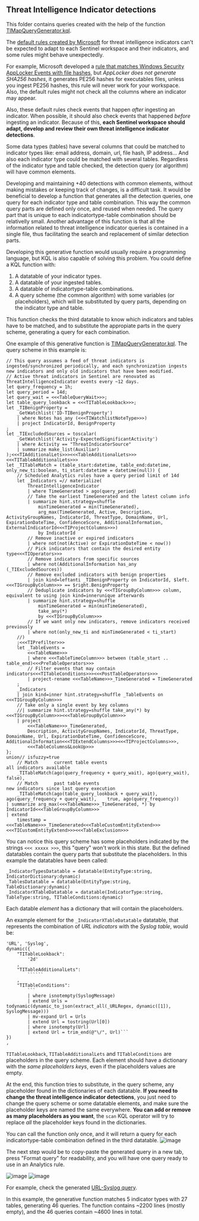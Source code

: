 ## Threat Intelligence Indicator detections

This folder contains queries created with the help of the function [TIMapQueryGenerator.kql](https://github.com/ep3p/Sentinel_KQL/blob/main/Functions/TIMapQueryGenerator.kql).

The [default rules created by Microsoft](https://github.com/Azure/Azure-Sentinel/tree/master/Detections/ThreatIntelligenceIndicator) for threat intelligence indicators can't be expected to adapt to each Sentinel workspace and their indicators, and some rules might behave unexpectedly.

For example, Microsoft developed a [rule that matches Windows Security AppLocker Events with file hashes](https://github.com/Azure/Azure-Sentinel/blob/master/Detections/ThreatIntelligenceIndicator/FileHashEntity_SecurityEvent.yaml), but *AppLocker does not generate SHA256 hashes*, it generates PE256 hashes for executables files, unless you ingest PE256 hashes, this rule will never work for your workspace. Also, the default rules might not check all the columns where an indicator may appear.

Also, these default rules check events that happen *after* ingesting an indicator. When possible, it should also check events that happened *before* ingesting an indicator. Because of this, **each Sentinel workspace should adapt, develop and review their own threat intelligence indicator detections**.

Some data types (tables) have several columns that could be matched to indicator types like: email address, domain, url, file hash, IP address... And also each indicator type could be matched with several tables. Regardless of the indicator type and table checked, the detection query (or algorithm) will have common elements.

Developing and maintaining +40 detections with common elements, without making mistakes or keeping track of changes, is a difficult task. It would be beneficial to develop a function that generates all the detection queries, one query for each indicator type and table combination. This way the common query parts are defined only once, and reused when needed. The query part that is unique to each indicatortype-table combination should be relativelly small. Another advantage of this function is that all the information related to threat intelligence indicator queries is contained in a single file, thus facilitating the search and replacement of similar detection parts.

Developing this generative function would usually require a programming language, but KQL is also capable of solving this problem. You could define a KQL function with:
1. A datatable of your indicator types.
2. A datatable of your ingested tables.
3. A datatable of indicatortype-table combinations.
4. A query scheme (the common algorithm) with some variables (or placeholders), which will be substituted by query parts, depending on the indicator type and table.

This function checks the third datatable to know which indicators and tables have to be matched, and to substitute the appropiate parts in the query scheme, generating a query for each combination.

One example of this generative function is [TIMapQueryGenerator.kql](https://github.com/ep3p/Sentinel_KQL/blob/main/Functions/TIMapQueryGenerator.kql). The query scheme in this example is:
```kql
// This query assumes a feed of threat indicators is ingested/synchronized periodically, and each synchronization ingests new indicators and only old indicators that have been modified.
// Active threat indicators in Sentinel are renovated as ThreatIntelligenceIndicator events every ~12 days.
let query_frequency = 1h;
let query_period = 14d;
let query_wait = <<<TableQueryWait>>>;
let table_query_lookback = <<<TITableLookback>>>;
let _TIBenignProperty =
    _GetWatchlist('ID-TIBenignProperty')
    | where Notes has_any (<<<TIWatchlistNoteType>>>)
    | project IndicatorId, BenignProperty
;
let _TIExcludedSources = toscalar(
    _GetWatchlist('Activity-ExpectedSignificantActivity')
    | where Activity == "ThreatIndicatorSource"
    | summarize make_list(Auxiliar)
);<<<TIAdditionalLets>>><<<TableAdditionalLets>>><<<TITableAdditionalLets>>>
let _TITableMatch = (table_start:datetime, table_end:datetime, only_new_ti:boolean, ti_start:datetime = datetime(null)) {
    // Scheduled Analytics rules have a query period limit of 14d
    let _Indicators =// materialize(
        ThreatIntelligenceIndicator
        | where TimeGenerated > ago(query_period)
        // Take the earliest TimeGenerated and the latest column info
        | summarize hint.strategy=shuffle
            minTimeGenerated = min(TimeGenerated),
            arg_max(TimeGenerated, Active, Description, ActivityGroupNames, IndicatorId, ThreatType, DomainName, Url, ExpirationDateTime, ConfidenceScore, AdditionalInformation, ExternalIndicatorId<<<TIProjectColumns>>>)
            by IndicatorId
        // Remove inactive or expired indicators
        | where not(not(Active) or ExpirationDateTime < now())
        // Pick indicators that contain the desired entity type<<<TIOperators>>>
        // Remove indicators from specific sources
        | where not(AdditionalInformation has_any (_TIExcludedSources))
        // Remove excluded indicators with benign properties
        | join kind=leftanti _TIBenignProperty on IndicatorId, $left.<<<TIGroupByColumn>>> == $right.BenignProperty
        // Deduplicate indicators by <<<TIGroupByColumn>>> column, equivalent to using join kind=innerunique afterwards
        | summarize hint.strategy=shuffle
            minTimeGenerated = min(minTimeGenerated),
            take_any(*)
            by <<<TIGroupByColumn>>>
        // If we want only new indicators, remove indicators received previously
        | where not(only_new_ti and minTimeGenerated < ti_start)
    //)
    ;<<<TIPrefilter>>>
    let _TableEvents =
        <<<TableName>>>
        | where <<<TableTimeColumn>>> between (table_start .. table_end)<<<PreTableOperators>>>
        // Filter events that may contain indicators<<<TITableConditions>>><<<PostTableOperators>>>
        | project-rename <<<TableName>>>_TimeGenerated = TimeGenerated
    ;
    _Indicators
    | join kind=inner hint.strategy=shuffle _TableEvents on <<<TIGroupByColumn>>>
    // Take only a single event by key columns
    //| summarize hint.strategy=shuffle take_any(*) by <<<TIGroupByColumn>>><<<TableGroupByColumn>>>
    | project
        <<<TableName>>>_TimeGenerated,
        Description, ActivityGroupNames, IndicatorId, ThreatType, DomainName, Url, ExpirationDateTime, ConfidenceScore, AdditionalInformation<<<TIExtendColumns>>><<<TIProjectColumns>>>,
        <<<TableColumns&LookUp>>>
};
union// isfuzzy=true
    // Match      current table events                                all indicators available
    _TITableMatch(ago(query_frequency + query_wait), ago(query_wait),                           false),
    // Match      past table events                                                          new indicators since last query execution
    _TITableMatch(ago(table_query_lookback + query_wait), ago(query_frequency + query_wait),    true, ago(query_frequency))
| summarize arg_max(<<<TableName>>>_TimeGenerated, *) by IndicatorId<<<TableGroupByColumn>>>
| extend
    timestamp = <<<TableName>>>_TimeGenerated<<<TableCustomEntityExtend>>><<<TICustomEntityExtend>>><<<TableExclusion>>>
```
You can notice this query scheme has some placeholders indicated by the strings ```<<< xxxxx >>>```, this "query" won't work in this state. But the defined datatables contain the query parts that substitute the placeholders. In this example the datatables have been called:
```kql
_IndicatorTypesDatatable = datatable(EntityType:string, IndicatorDictionary:dynamic)
_TablesDatatable = datatable(EntityType:string, TableDictionary:dynamic)
_IndicatorXTableDatatable = datatable(IndicatorType:string, TableType:string, TITableConditions:dynamic)
```
Each datable *element* has a dictionary that will contain the placeholders.

An example element for the ```_IndicatorXTableDatatable``` datatable, that represents the combination of *URL indicators* with the *Syslog table*, would be:
```kql
'URL', 'Syslog',
dynamic({
    "TITableLookback":
        '2d'
    ,
    "TITableAdditionalLets":
        ``````
    ,
    "TITableConditions":
        ```
        | where isnotempty(SyslogMessage)
        | extend Urls = todynamic(dynamic_to_json(extract_all(_URLRegex, dynamic([1]), SyslogMessage)))
        | mv-expand Url = Urls
        | extend Url = tostring(Url[0])
        | where isnotempty(Url)
        | extend Url = trim_end(@"\/", Url)```
})
,
```
```TITableLookback```, ```TITableAdditionalLets``` and ```TITableConditions``` are placeholders in the query scheme. Each element should have a dictionary with the *same placeholders keys*, even if the placeholders values are empty.

At the end, this function tries to substitute, in the query scheme, any placeholder found in the dictionaries of each datatable. **If you need to change the threat intelligence indicator detections**, you just need to change the query scheme or some datatable elements, and make sure the placeholder keys are named the same everywhere. **You can add or remove as many placeholders as you want**, the ```scan``` KQL operator will try to replace *all* the placeholder keys found in the dictionaries.

You can call the function only once, and it will return a query for each indicatortype-table combination defined in the third datatable.
![image](https://user-images.githubusercontent.com/2527990/197820399-c4b7e18a-5211-480e-a65d-8b29ac2df468.png)

The next step would be to copy-paste the generated query in a new tab, press "Format query" for readability, and you will have one query ready to use in an Analytics rule.

![image](https://user-images.githubusercontent.com/2527990/197820972-5d9aa918-17ca-44f1-9369-8c229613477f.png) ![image](https://user-images.githubusercontent.com/2527990/197821197-f25ce94e-3a3d-480e-a464-59e1ab3f5616.png)

For example, check the generated [URL-Syslog query](https://github.com/ep3p/Sentinel_KQL/blob/main/Queries/Azure-Sentinel/Detections/ThreatIntelligenceIndicator/Multiple-URLEntity_Syslog.kql).

In this example, the generative function matches 5 indicator types with 27 tables, generating 46 queries. The function contains ~2200 lines (mostly empty), and the 46 queries contain ~4600 lines in total.
